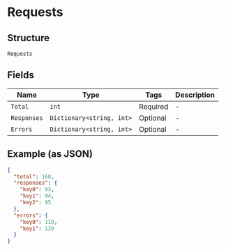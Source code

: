 
# Requests

## Structure

`Requests`

## Fields

| Name | Type | Tags | Description |
|  --- | --- | --- | --- |
| `Total` | `int` | Required | - |
| `Responses` | `Dictionary<string, int>` | Optional | - |
| `Errors` | `Dictionary<string, int>` | Optional | - |

## Example (as JSON)

```json
{
  "total": 168,
  "responses": {
    "key0": 93,
    "key1": 94,
    "key2": 95
  },
  "errors": {
    "key0": 119,
    "key1": 120
  }
}
```

